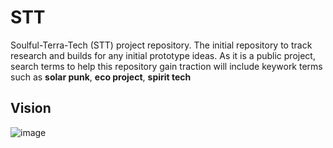 # STT
Soulful-Terra-Tech (STT) project repository. The initial repository to track research and builds for any initial prototype ideas. As it is a public project, search terms to help this repository gain traction will include keywork terms such as **solar punk**, **eco project**, **spirit tech** 


## Vision

![image](https://github.com/sm634/STT/assets/50050912/75d03cbd-6f4e-4d29-a66d-1a61305a6726)
